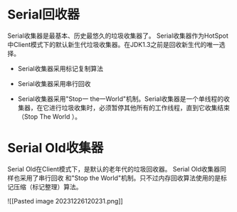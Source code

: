 # Serial回收器

Serial收集器是最基本、历史最悠久的垃圾收集器了。
Serial收集器作为HotSpot中Client模式下的默认新生代垃圾收集器。在JDK1.3之前是回收新生代的唯一选择。

- Serial收集器采用标记复制算法
    
- Serial收集器采用串行回收
    
- Serial收集器采用"Stop一 the一World"机制。Serial收集器是一个单线程的收集器，在它进行垃圾收集时，必须暂停其他所有的工作线程，直到它收集结束（Stop The World ）。
    

# Serial Old收集器

Serial Old在Client模式下，是默认的老年代的垃圾回收器。
Serial Old收集器同样也采用了串行回收 和"Stop the World"机制。只不过内存回收算法使用的是标记压缩（标记整理）算法。

![[Pasted image 20231226120231.png]]